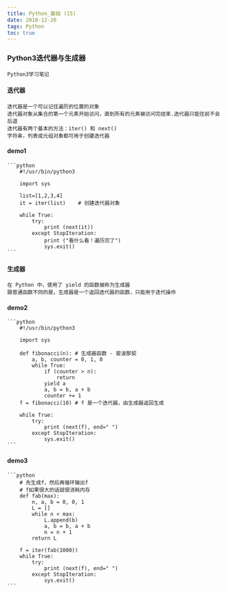 ```yaml
---
title: Python_基础 (15)
date: 2018-12-26
tags: Python
toc: true
---
```


### Python3迭代器与生成器
    Python3学习笔记

<!-- more -->

#### 迭代器
    迭代器是一个可以记住遍历的位置的对象
    迭代器对象从集合的第一个元素开始访问，直到所有的元素被访问完结束.迭代器只能往前不会后退
    迭代器有两个基本的方法：iter() 和 next()
    字符串，列表或元组对象都可用于创建迭代器

#### demo1
    ```python
        #!/usr/bin/python3

        import sys 

        list=[1,2,3,4]
        it = iter(list)    # 创建迭代器对象
        
        while True:
            try:
                print (next(it))
            except StopIteration:
                print ("看什么看！遍历完了")
                sys.exit()
    ```

#### 生成器
    在 Python 中，使用了 yield 的函数被称为生成器
    跟普通函数不同的是，生成器是一个返回迭代器的函数，只能用于迭代操作

#### demo2
    ```python
        #!/usr/bin/python3
 
        import sys
        
        def fibonacci(n): # 生成器函数 - 斐波那契
            a, b, counter = 0, 1, 0
            while True:
                if (counter > n): 
                    return
                yield a
                a, b = b, a + b
                counter += 1
        f = fibonacci(10) # f 是一个迭代器，由生成器返回生成
        
        while True:
            try:
                print (next(f), end=" ")
            except StopIteration:
                sys.exit()
    ```

#### demo3
    ```python
        # 先生成f，然后再循环输出f
        # f如果很大的话就很消耗内存
        def fab(max): 
            n, a, b = 0, 0, 1 
            L = [] 
            while n < max: 
                L.append(b) 
                a, b = b, a + b 
                n = n + 1 
            return L

        f = iter(fab(1000))
        while True:
            try:
                print (next(f), end=" ")
            except StopIteration:
                sys.exit()
    ```








